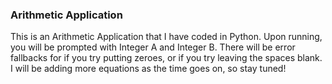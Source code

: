 ### Arithmetic Application
This is an Arithmetic Application that I have coded in Python.
Upon running, you will be prompted with Integer A and Integer B.
There will be error fallbacks for if you try putting zeroes, or if you try leaving the spaces blank.
I will be adding more equations as the time goes on, so stay tuned!
